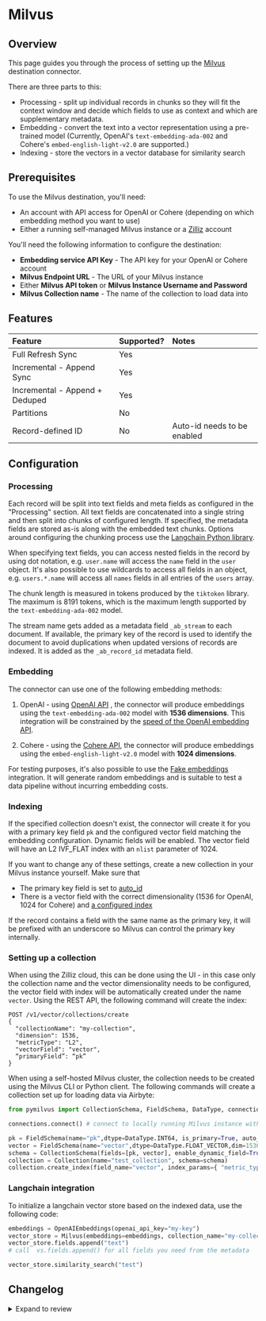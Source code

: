 # Milvus

## Overview

This page guides you through the process of setting up the [Milvus](https://milvus.io/) destination connector.

There are three parts to this:

- Processing - split up individual records in chunks so they will fit the context window and decide which fields to use as context and which are supplementary metadata.
- Embedding - convert the text into a vector representation using a pre-trained model (Currently, OpenAI's `text-embedding-ada-002` and Cohere's `embed-english-light-v2.0` are supported.)
- Indexing - store the vectors in a vector database for similarity search

## Prerequisites

To use the Milvus destination, you'll need:

- An account with API access for OpenAI or Cohere (depending on which embedding method you want to use)
- Either a running self-managed Milvus instance or a [Zilliz](https://zilliz.com/) account

You'll need the following information to configure the destination:

- **Embedding service API Key** - The API key for your OpenAI or Cohere account
- **Milvus Endpoint URL** - The URL of your Milvus instance
- Either **Milvus API token** or **Milvus Instance Username and Password**
- **Milvus Collection name** - The name of the collection to load data into

## Features

| Feature                        | Supported? | Notes                       |
| :----------------------------- | :--------- | :-------------------------- |
| Full Refresh Sync              | Yes        |                             |
| Incremental - Append Sync      | Yes        |                             |
| Incremental - Append + Deduped | Yes        |                             |
| Partitions                     | No         |                             |
| Record-defined ID              | No         | Auto-id needs to be enabled |

## Configuration

### Processing

Each record will be split into text fields and meta fields as configured in the "Processing" section. All text fields are concatenated into a single string and then split into chunks of configured length. If specified, the metadata fields are stored as-is along with the embedded text chunks. Options around configuring the chunking process use the [Langchain Python library](https://python.langchain.com/docs/get_started/introduction).

When specifying text fields, you can access nested fields in the record by using dot notation, e.g. `user.name` will access the `name` field in the `user` object. It's also possible to use wildcards to access all fields in an object, e.g. `users.*.name` will access all `names` fields in all entries of the `users` array.

The chunk length is measured in tokens produced by the `tiktoken` library. The maximum is 8191 tokens, which is the maximum length supported by the `text-embedding-ada-002` model.

The stream name gets added as a metadata field `_ab_stream` to each document. If available, the primary key of the record is used to identify the document to avoid duplications when updated versions of records are indexed. It is added as the `_ab_record_id` metadata field.

### Embedding

The connector can use one of the following embedding methods:

1. OpenAI - using [OpenAI API](https://beta.openai.com/docs/api-reference/text-embedding) , the connector will produce embeddings using the `text-embedding-ada-002` model with **1536 dimensions**. This integration will be constrained by the [speed of the OpenAI embedding API](https://platform.openai.com/docs/guides/rate-limits/overview).

2. Cohere - using the [Cohere API](https://docs.cohere.com/reference/embed), the connector will produce embeddings using the `embed-english-light-v2.0` model with **1024 dimensions**.

For testing purposes, it's also possible to use the [Fake embeddings](https://python.langchain.com/docs/modules/data_connection/text_embedding/integrations/fake) integration. It will generate random embeddings and is suitable to test a data pipeline without incurring embedding costs.

### Indexing

If the specified collection doesn't exist, the connector will create it for you with a primary key field `pk` and the configured vector field matching the embedding configuration. Dynamic fields will be enabled. The vector field will have an L2 IVF_FLAT index with an `nlist` parameter of 1024.

If you want to change any of these settings, create a new collection in your Milvus instance yourself. Make sure that

- The primary key field is set to [auto_id](https://milvus.io/docs/create_collection.md)
- There is a vector field with the correct dimensionality (1536 for OpenAI, 1024 for Cohere) and [a configured index](https://milvus.io/docs/build_index.md)

If the record contains a field with the same name as the primary key, it will be prefixed with an underscore so Milvus can control the primary key internally.

### Setting up a collection

When using the Zilliz cloud, this can be done using the UI - in this case only the collection name and the vector dimensionality needs to be configured, the vector field with index will be automatically created under the name `vector`. Using the REST API, the following command will create the index:

```
POST /v1/vector/collections/create
{
  "collectionName": "my-collection",
  "dimension": 1536,
  "metricType": "L2",
  "vectorField": "vector",
  “primaryField”: “pk”
}
```

When using a self-hosted Milvus cluster, the collection needs to be created using the Milvus CLI or Python client. The following commands will create a collection set up for loading data via Airbyte:

```python
from pymilvus import CollectionSchema, FieldSchema, DataType, connections, Collection

connections.connect() # connect to locally running Milvus instance without authentication

pk = FieldSchema(name="pk",dtype=DataType.INT64, is_primary=True, auto_id=True)
vector = FieldSchema(name="vector",dtype=DataType.FLOAT_VECTOR,dim=1536)
schema = CollectionSchema(fields=[pk, vector], enable_dynamic_field=True)
collection = Collection(name="test_collection", schema=schema)
collection.create_index(field_name="vector", index_params={ "metric_type":"L2", "index_type":"IVF_FLAT", "params":{"nlist":1024} })
```

### Langchain integration

To initialize a langchain vector store based on the indexed data, use the following code:

```python
embeddings = OpenAIEmbeddings(openai_api_key="my-key")
vector_store = Milvus(embeddings=embeddings, collection_name="my-collection", connection_args={"uri": "my-zilliz-endpoint", "token": "my-api-key"})
vector_store.fields.append("text")
# call  vs.fields.append() for all fields you need from the metadata

vector_store.similarity_search("test")
```

## Changelog

<details>
  <summary>Expand to review</summary>

| Version | Date       | Pull Request                                              | Subject                                                                                                                                             |
| :------ | :--------- | :-------------------------------------------------------- | :-------------------------------------------------------------------------------------------------------------------------------------------------- |
| 0.0.23 | 2024-07-27 | [42823](https://github.com/airbytehq/airbyte/pull/42823) | Update dependencies |
| 0.0.22 | 2024-07-20 | [42213](https://github.com/airbytehq/airbyte/pull/42213) | Update dependencies |
| 0.0.21 | 2024-07-13 | [41793](https://github.com/airbytehq/airbyte/pull/41793) | Update dependencies |
| 0.0.20 | 2024-07-10 | [41495](https://github.com/airbytehq/airbyte/pull/41495) | Update dependencies |
| 0.0.19 | 2024-07-06 | [40632](https://github.com/airbytehq/airbyte/pull/40632) | Update dependencies |
| 0.0.18 | 2024-06-26 | [40537](https://github.com/airbytehq/airbyte/pull/40537) | Update dependencies |
| 0.0.17 | 2024-06-25 | [40446](https://github.com/airbytehq/airbyte/pull/40446) | Update dependencies |
| 0.0.16 | 2024-06-22 | [40161](https://github.com/airbytehq/airbyte/pull/40161) | Update dependencies |
| 0.0.15 | 2024-05-20 | [38276](https://github.com/airbytehq/airbyte/pull/38276) | Replace AirbyteLogger with logging.Logger |
| 0.0.14  | 2024-3-22  | [#37333](https://github.com/airbytehq/airbyte/pull/37333) | Update CDK & pytest version to fix security vulnerabilities                                                                                         |
| 0.0.13  | 2024-3-22  | [#35911](https://github.com/airbytehq/airbyte/pull/35911) | Move to poetry; Fix tests                                                                                                                           |
| 0.0.12  | 2023-12-11 | [#33303](https://github.com/airbytehq/airbyte/pull/33303) | Fix bug with embedding special tokens                                                                                                               |
| 0.0.11  | 2023-12-01 | [#32697](https://github.com/airbytehq/airbyte/pull/32697) | Allow omitting raw text                                                                                                                             |
| 0.0.10  | 2023-11-16 | [#32608](https://github.com/airbytehq/airbyte/pull/32608) | Support deleting records for CDC sources                                                                                                            |
| 0.0.9   | 2023-11-13 | [#32357](https://github.com/airbytehq/airbyte/pull/32357) | Improve spec schema                                                                                                                                 |
| 0.0.8   | 2023-11-08 | [#31563](https://github.com/airbytehq/airbyte/pull/32262) | Auto-create collection if it doesn't exist                                                                                                          |
| 0.0.7   | 2023-10-23 | [#31563](https://github.com/airbytehq/airbyte/pull/31563) | Add field mapping option                                                                                                                            |
| 0.0.6   | 2023-10-19 | [#31599](https://github.com/airbytehq/airbyte/pull/31599) | Base image migration: remove Dockerfile and use the python-connector-base image                                                                     |
| 0.0.5   | 2023-10-15 | [#31329](https://github.com/airbytehq/airbyte/pull/31329) | Add OpenAI-compatible embedder option                                                                                                               |
| 0.0.4   | 2023-10-04 | [#31075](https://github.com/airbytehq/airbyte/pull/31075) | Fix OpenAI embedder batch size                                                                                                                      |
| 0.0.3   | 2023-09-29 | [#30820](https://github.com/airbytehq/airbyte/pull/30820) | Update CDK                                                                                                                                          |
| 0.0.2   | 2023-08-25 | [#30689](https://github.com/airbytehq/airbyte/pull/30689) | Update CDK to support azure OpenAI embeddings and text splitting options, make sure primary key field is not accidentally set, promote to certified |
| 0.0.1   | 2023-08-12 | [#29442](https://github.com/airbytehq/airbyte/pull/29442) | Milvus connector with some embedders                                                                                                                |

</details>
